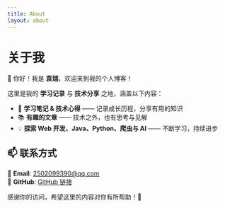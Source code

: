 ```yaml
---
title: About
layout: about
---
```


# 关于我

👋 你好！我是 **袁瑞**，欢迎来到我的个人博客！

这里是我的 **学习记录** 与 **技术分享** 之地，涵盖以下内容：

- 🚀 **学习笔记 & 技术心得** —— 记录成长历程，分享有用的知识
- 📚 **有趣的文章** —— 技术之外，也有思考与见解
- 💡 **探索 Web 开发、Java、Python、爬虫与 AI** —— 不断学习，持续进步

## 📫 联系方式
📮 **Email**: 2502099390@qq.com  
🐙 **GitHub**: [ GitHub 链接](https://github.com/xuewenrui)

感谢你的访问，希望这里的内容对你有所帮助！🎉  
